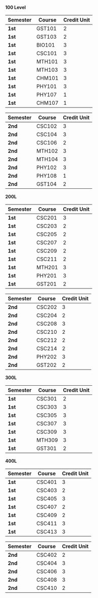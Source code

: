 **100 Level**

| **Semester** | **Course** | **Credit Unit** |
| --- | --- | --- |
| **1st** | GST101 | 2 |
| **1st** | GST103 | 2 |
| **1st** | BIO101 | 3 |
| **1st** | CSC101 | 3 |
| **1st** | MTH101 | 3 |
| **1st** | MTH103 | 3 |
| **1st** | CHM101 | 3 |
| **1st** | PHY101 | 3 |
| **1st** | PHY107 | 1 |
| **1st** | CHM107 | 1 |

| **Semester** | **Course** | **Credit Unit** |
| --- | --- | --- |
| **2nd** | CSC102 | 3 |
| **2nd** | CSC104 | 3 |
| **2nd** | CSC106 | 2 |
| **2nd** | MTH102 | 3 |
| **2nd** | MTH104 | 3 |
| **2nd** | PHY102 | 3 |
| **2nd** | PHY108 | 1 |
| **2nd** | GST104 | 2 |

**200L**

| **Semester** | **Course** | **Credit Unit** |
| --- | --- | --- |
| **1st** | CSC201 | 3 |
| **1st** | CSC203 | 2 |
| **1st** | CSC205 | 2 |
| **1st** | CSC207 | 2 |
| **1st** | CSC209 | 2 |
| **1st** | CSC211 | 2 |
| **1st** | MTH201 | 3 |
| **1st** | PHY201 | 3 |
| **1st** | GST201 | 2 |

| **Semester** | **Course** | **Credit Unit** |
| --- | --- | --- |
| **2nd** | CSC202 | 3 |
| **2nd** | CSC204 | 2 |
| **2nd** | CSC208 | 3 |
| **2nd** | CSC210 | 2 |
| **2nd** | CSC212 | 2 |
| **2nd** | CSC214 | 2 |
| **2nd** | PHY202 | 3 |
| **2nd** | GST202 | 2 |

**300L**

| **Semester** | **Course** | **Credit Unit** |
| --- | --- | --- |
| **1st** | CSC301 | 2 |
| **1st** | CSC303 | 3 |
| **1st** | CSC305 | 3 |
| **1st** | CSC307 | 3 |
| **1st** | CSC309 | 3 |
| **1st** | MTH309 | 3 |
| **1st** | GST301 | 2 |

**400L**

| **Semester** | **Course** | **Credit Unit** |
| --- | --- | --- |
| **1st** | CSC401 | 3 |
| **1st** | CSC403 | 2 |
| **1st** | CSC405 | 3 |
| **1st** | CSC407 | 2 |
| **1st** | CSC409 | 2 |
| **1st** | CSC411 | 3 |
| **1st** | CSC413 | 3 |

| **Semester** | **Course** | **Credit Unit** |
| --- | --- | --- |
| **2nd** | CSC402 | 2 |
| **2nd** | CSC404 | 3 |
| **2nd** | CSC406 | 3 |
| **2nd** | CSC408 | 3 |
| **2nd** | CSC410 | 2 |

